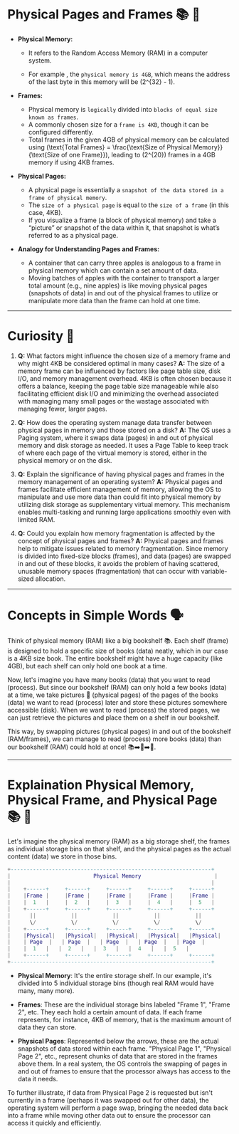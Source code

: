 # Physical Pages and Frames 📚 🧠

- **Physical Memory:** 
  - It refers to the Random Access Memory (RAM) in a computer system. 
  
  - For example , the `physical memory is 4GB`, which means the address of the last byte in this memory will be \(2^{32} - 1\).

- **Frames:** 
  - Physical memory is `logically` divided into `blocks of equal size known as frames`.
  - A commonly chosen size for a `frame is 4KB`, though it can be configured differently.
  - Total frames in the given 4GB of physical memory can be calculated using \(\text{Total Frames} = \frac{\text{Size of Physical Memory}}{\text{Size of one Frame}}\), leading to \(2^{20}\) frames in a 4GB memory if using 4KB frames.

- **Physical Pages:** 
  - A physical page is essentially a `snapshot of the data stored in a frame of physical memory`.
  - The `size of a physical page` is equal to the `size of a frame` (in this case, 4KB).
  - If you visualize a frame (a block of physical memory) and take a “picture” or snapshot of the data within it, that snapshot is what’s referred to as a physical page.
  
- **Analogy for Understanding Pages and Frames:** 
  - A container that can carry three apples is analogous to a frame in physical memory which can contain a set amount of data.
  - Moving batches of apples with the container to transport a larger total amount (e.g., nine apples) is like moving physical pages (snapshots of data) in and out of the physical frames to utilize or manipulate more data than the frame can hold at one time.

---

 # Curiosity 🧐

1. **Q:** What factors might influence the chosen size of a memory frame and why might 4KB be considered optimal in many cases?
   **A:** The size of a memory frame can be influenced by factors like page table size, disk I/O, and memory management overhead. 4KB is often chosen because it offers a balance, keeping the page table size manageable while also facilitating efficient disk I/O and minimizing the overhead associated with managing many small pages or the wastage associated with managing fewer, larger pages.

2. **Q:** How does the operating system manage data transfer between physical pages in memory and those stored on a disk?
   **A:** The OS uses a Paging system, where it swaps data (pages) in and out of physical memory and disk storage as needed. It uses a Page Table to keep track of where each page of the virtual memory is stored, either in the physical memory or on the disk.

3. **Q:** Explain the significance of having physical pages and frames in the memory management of an operating system?
   **A:** Physical pages and frames facilitate efficient management of memory, allowing the OS to manipulate and use more data than could fit into physical memory by utilizing disk storage as supplementary virtual memory. This mechanism enables multi-tasking and running large applications smoothly even with limited RAM.

4. **Q:** Could you explain how memory fragmentation is affected by the concept of physical pages and frames?
   **A:** Physical pages and frames help to mitigate issues related to memory fragmentation. Since memory is divided into fixed-size blocks (frames), and data (pages) are swapped in and out of these blocks, it avoids the problem of having scattered, unusable memory spaces (fragmentation) that can occur with variable-sized allocation.

---

# Concepts in Simple Words 🗣

Think of physical memory (RAM) like a big bookshelf 📚. Each shelf (frame) is designed to hold a specific size of books (data) neatly, which in our case is a 4KB size book. The entire bookshelf might have a huge capacity (like 4GB), but each shelf can only hold one book at a time.

Now, let's imagine you have many books (data) that you want to read (process). But since our bookshelf (RAM) can only hold a few books (data) at a time, we take pictures 📸 (physical pages) of the pages of the books (data) we want to read (process) later and store these pictures somewhere accessible (disk). When we want to read (process) the stored pages, we can just retrieve the pictures and place them on a shelf in our bookshelf.

This way, by swapping pictures (physical pages) in and out of the bookshelf (RAM/frames), we can manage to read (process) more books (data) than our bookshelf (RAM) could hold at once! 📚➡️📸➡️🔄.

---

# Explaination  Physical Memory, Physical Frame, and Physical Page 📚 🧠



Let's imagine the physical memory (RAM) as a big storage shelf, the frames as individual storage bins on that shelf, and the physical pages as the actual content (data) we store in those bins.

```lua
+---------------------------------------------------------------+
|                          Physical Memory                       |
|                                                               |
|    +------+     +------+     +------+     +------+     +------+   
|    |Frame |     |Frame |     |Frame |     |Frame |     |Frame | 
|    |  1   |     |  2   |     |  3   |     |  4   |     |  5   |  
|    +------+     +------+     +------+     +------+     +------+    
|      ||           ||           ||           ||           ||
|      \/           \/           \/           \/           \/     
|    +------+     +------+     +------+     +------+     +------+ 
|    |Physical|   |Physical|   |Physical|   |Physical|   |Physical| 
|    | Page  |   | Page  |   | Page  |   | Page  |   | Page  | 
|    |  1   |   |  2   |   |  3   |   |  4   |   |  5   | 
|    +------+     +------+     +------+     +------+     +------+ 
+---------------------------------------------------------------+
```
- **Physical Memory**: It's the entire storage shelf. In our example, it's divided into 5 individual storage bins (though real RAM would have many, many more).

- **Frames**: These are the individual storage bins labeled "Frame 1", "Frame 2", etc. They each hold a certain amount of data. If each frame represents, for instance, 4KB of memory, that is the maximum amount of data they can store.

- **Physical Pages**: Represented below the arrows, these are the actual snapshots of data stored within each frame. "Physical Page 1", "Physical Page 2", etc., represent chunks of data that are stored in the frames above them. In a real system, the OS controls the swapping of pages in and out of frames to ensure that the processor always has access to the data it needs.

To further illustrate, if data from Physical Page 2 is requested but isn't currently in a frame (perhaps it was swapped out for other data), the operating system will perform a page swap, bringing the needed data back into a frame while moving other data out to ensure the processor can access it quickly and efficiently.